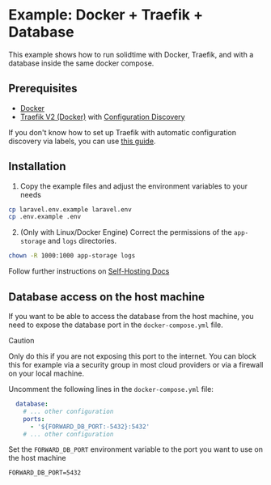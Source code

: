 # Example: Docker + Traefik + Database

This example shows how to run solidtime with Docker, Traefik, and with a database inside the same docker compose.

## Prerequisites

- [Docker](https://docs.docker.com/engine/install/)
- [Traefik V2 (Docker)](https://doc.traefik.io/traefik/getting-started/install-traefik/) with [Configuration Discovery](https://doc.traefik.io/traefik/providers/docker/)

If you don't know how to set up Traefik with automatic configuration discovery via labels, you can use [this guide](https://github.com/korridor/reverse-proxy-docker-traefik).

## Installation

1. Copy the example files and adjust the environment variables to your needs

```bash
cp laravel.env.example laravel.env
cp .env.example .env
```

2. (Only with Linux/Docker Engine) Correct the permissions of the `app-storage` and `logs` directories.

```bash
chown -R 1000:1000 app-storage logs
```

Follow further instructions on [Self-Hosting Docs](https://docs.solidtime.io/self-hosting/guides/docker)

## Database access on the host machine

If you want to be able to access the database from the host machine, you need to expose the database port in the `docker-compose.yml` file.

> [!CAUTION]
> Only do this if you are not exposing this port to the internet. You can block this for example via a security group in most cloud providers or via a firewall on your local machine.

Uncomment the following lines in the `docker-compose.yml` file:

```yaml
  database:
    # ... other configuration
    ports:
      - '${FORWARD_DB_PORT:-5432}:5432'
    # ... other configuration
```

Set the `FORWARD_DB_PORT` environment variable to the port you want to use on the host machine

```dotenv
FORWARD_DB_PORT=5432
```
